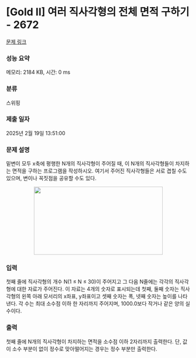 # [Gold II] 여러 직사각형의 전체 면적 구하기 - 2672 

[문제 링크](https://www.acmicpc.net/problem/2672) 

### 성능 요약

메모리: 2184 KB, 시간: 0 ms

### 분류

스위핑

### 제출 일자

2025년 2월 19일 13:51:00

### 문제 설명

<p>밑변이 모두 x축에 평행한 N개의 직사각형이 주어질 때, 이 N개의 직사각형들이 차지하는 면적을 구하는 프로그램을 작성하시오. 여기서 주어진 직사각형들은 서로 겹칠 수도 있으며, 변이나 꼭짓점을 공유할 수도 있다.</p>

<p style="text-align: center;"><img alt="" src="https://www.acmicpc.net/upload/images/3hUW3YtZzHC.gif" style="height:186px; width:352px"></p>

### 입력 

 <p>첫째 줄에 직사각형의 개수 N(1 ≤ N ≤ 30)이 주어지고 그 다음 N줄에는 각각의 직사각형에 대한 자료가 주어진다. 이 자료는 4개의 숫자로 표시되는데 첫째, 둘째 숫자는 직사각형의 왼쪽 아래 모서리의 x좌표, y좌표이고 셋째 숫자는 폭, 넷째 숫자는 높이를 나타낸다. 각 수는 최대 소수점 이하 한 자리까지 주어지며, 1000.0보다 작거나 같은 양의 실수이다.</p>

### 출력 

 <p>첫째 줄에 N개의 직사각형이 차지하는 면적을 소수점 이하 2자리까지 출력한다. 단, 값이 소수 부분이 없이 정수로 맞아떨어지는 경우는 정수 부분만 출력한다.</p>

